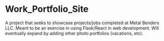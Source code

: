 # Work_Portfolio_Site
A project that seeks to showcase projects/jobs completed at Metal Benders LLC. Meant to be an exercise in using Flask/React in web development. Will eventually expand by adding other photo portfolios (vacations, etc). 
